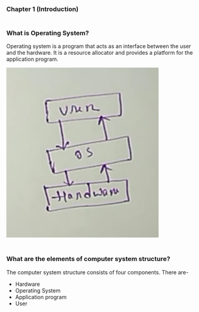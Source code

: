 ### Chapter 1 (Introduction)

### **<br/>What is Operating System?**


<p>Operating system is a program that acts as an interface between the user and the hardware. It is a resource allocator and provides a platform for the application program.</P>
<img src ="./Capt1ure.PNG" width = "400"/>


### **<br/>What are the elements of computer system structure?**
The computer system structure consists of four components. There are-
  - Hardware<br/>
  - Operating System<br/>
  - Application program<br/>
  - User<br/>
